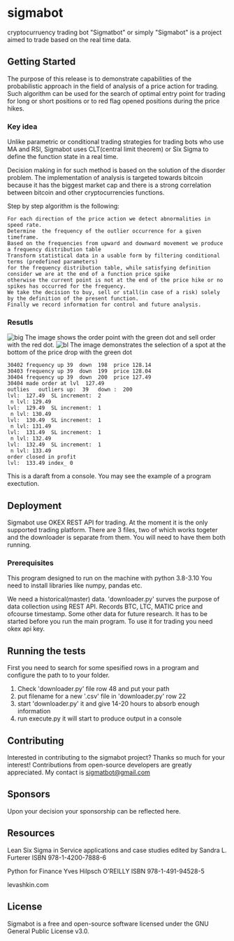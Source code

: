 # sigmabot
cryptocurruency trading bot 
"Sigmatbot" or simply "Sigmabot" is a project aimed to trade based on the real time data.

## Getting Started

The purpose of this release is to demonstrate capabilities of the probabilistic approach 
in the field of analysis of a price action for trading.
Such algorithm can be used for the search of optimal entry point for trading for long or short positions or to red flag
opened positions during the price hikes.

### Key idea
Unlike parametric or conditional trading strategies for trading bots who use MA and RSI,
Sigmabot uses CLT(central limit theorem) or Six Sigma to define the function state in a real time.

Decision making in for such method is based on the solution of the disorder problem. 
The implementation of analysis  is targeted towards bitcoin because it has the biggest market cap and
there is a strong correlation between bitcoin and other cryptocurrencies functions.

Step by step algorithm is the following:
```
For each direction of the price action we detect abnormalities in speed rate.
Determine  the frequency of the outlier occurrence for a given timeframe.
Based on the frequencies from upward and downward movement we produce a frequency distribution table
Transform statistical data in a usable form by filtering conditional terms (predefined parameters) 
for the frequency distribution table, while satisfying definition consider we are at the end of a function price spike
otherwise the current point is not at the end of the price hike or no spikes has occurred for the frequency. 
We take the decision to buy, sell or stall(in case of a risk) solely by the definition of the present function.
Finally we record information for control and future analysis.
```

### Resutls

![big](https://user-images.githubusercontent.com/105378638/168127133-fec516ea-b691-4beb-8142-cd307b6b8d50.png)
The image shows the order point with the green dot and sell order with the red dot.
![bl](https://user-images.githubusercontent.com/105378638/168131764-a6e3222a-00bc-40c1-ab82-14925a027455.png)
The image demonstrates the selection of a spot at the bottom of the price drop with the green dot


```
30402 frequency up 39  down  198  price 128.14
30403 frequency up 39  down  199  price 128.04
30404 frequency up 39  down  200  price 127.49
30404 made order at lvl  127.49
outlies   outliers up:  39   down :  200
lvl:  127.49  SL increment:  2
 n lvl: 129.49
lvl:  129.49  SL increment:  1
 n lvl: 130.49
lvl:  130.49  SL increment:  1
 n lvl: 131.49
lvl:  131.49  SL increment:  1
 n lvl: 132.49
lvl:  132.49  SL increment:  1
 n lvl: 133.49
order closed in profit
lvl:  133.49 index_ 0
```
This is a daraft from a console. You may see the example of a program exectution.

## Deployment
Sigmabot use OKEX REST API for trading. At the moment it is the only supported trading platform. 
There are 3 files, two of which works togeter and the downloader is separate from them.
You will need to have them both running. 
### Prerequisites
This program designed to run on the machine with python 3.8-3.10
You need to install libraries like numpy, pandas etc.

We need a historical(master) data. 'downloader.py' surves the purpose of data collection using REST API.
Records BTC, LTC, MATIC price and ofcourse timestamp. Some other data for future research.
It has to be started before you run the main program.
To use it for trading you need okex api key.

## Running the tests
First you need to search for some spesified rows in a program and configure 
the path to to your folder.
1) Check 'downloader.py'  file row 48 and put your path
2) put filename for a new '.csv' file in 'downloader.py' row 22
3) start  'downloader.py' it and give 14-20 hours to absorb enough information
4) run execute.py it will start to produce output in a console

## Contributing
Interested in contributing to the sigmabot project? Thanks so much for your interest! 
Contributions from open-source developers are greatly appreciated. My contact is sigmatbot@gmail.com

## Sponsors
Upon your decision your sponsorship can be reflected here.

## Resources
Lean Six Sigma in Service applications and case studies edited by Sandra L. Furterer ISBN 978-1-4200-7888-6

Python for Finance Yves Hilpsch O'REILLY ISBN 978-1-491-94528-5

levashkin.com

## License
Sigmabot is a free and open-source software licensed under the GNU General Public License v3.0. 

